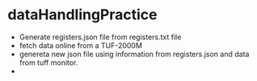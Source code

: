 # dataHandlingPractice

- Generate registers.json file from registers.txt file 
- fetch data online from a TUF-2000M 
- genereta new json file using information from registers.json and data from tuff monitor.
-
